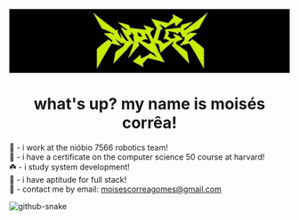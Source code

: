 <img align="center" src="./banner.png">
<h1 align="center">what's up? my name is moisés corrêa!</h1>

🌿 - i work at the nióbio 7566 robotics team!<br>
🧃 - i have a certificate on the computer science 50 course at harvard!<br>
☘️ - i study system development!<br>
🐍 - i have aptitude for full stack!<br>
🍏 - contact me by email: moisescorreagomes@gmail.com

<picture>
  <source media="(prefers-color-scheme: dark)" srcset="github-snake-dark.svg" />
  <source media="(prefers-color-scheme: light)" srcset="github-snake.svg" />
  <img alt="github-snake" src="github-snake.svg" />
</picture>
